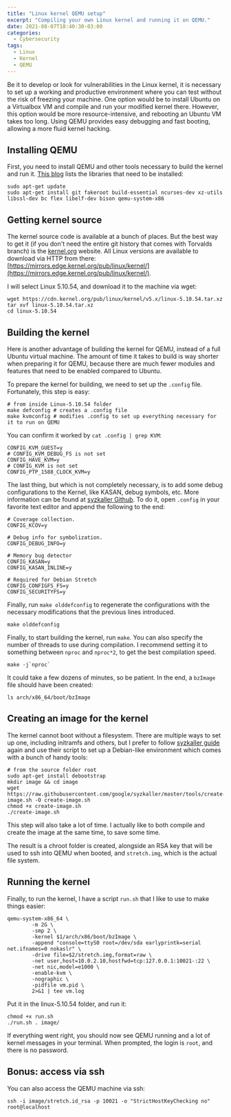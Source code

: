 ```yaml
---
title: "Linux kernel QEMU setup"
excerpt: "Compiling your own Linux kernel and running it on QEMU."
date: 2021-08-07T18:40:30-03:00
categories:
  - Cybersecurity
tags:
  - Linux
  - Kernel
  - QEMU
---
```


Be it to develop or look for vulnerabilities in the Linux kernel, it is necessary to set up a working and productive environment where you can test without the risk of freezing your machine. One option would be to install Ubuntu on a Virtualbox VM and compile and run your modified kernel there. However, this option would be more resource-intensive, and rebooting an Ubuntu VM takes too long. Using QEMU provides easy debugging and fast booting, allowing a more fluid kernel hacking.

## Installing QEMU

First, you need to install QEMU and other tools necessary to build the kernel and run it. [This blog](https://blog.k3170makan.com/2020/11/linux-kernel-exploitation-0x0-debugging.html) lists the libraries that need to be installed:

```terminal
sudo apt-get update
sudo apt-get install git fakeroot build-essential ncurses-dev xz-utils libssl-dev bc flex libelf-dev bison qemu-system-x86
```

## Getting kernel source

The kernel source code is available at a bunch of places. But the best way to get it (if you don't need the entire git history that comes with Torvalds branch) is the [kernel.org](kernel.org) website. All Linux versions are available to download via HTTP from there: [https://mirrors.edge.kernel.org/pub/linux/kernel/](https://mirrors.edge.kernel.org/pub/linux/kernel/). 

I will select Linux 5.10.54, and download it to the machine via wget:

```terminal
wget https://cdn.kernel.org/pub/linux/kernel/v5.x/linux-5.10.54.tar.xz
tar xvf linux-5.10.54.tar.xz
cd linux-5.10.54
```

## Building the kernel

Here is another advantage of building the kernel for QEMU, instead of a full Ubuntu virtual machine. The amount of time it takes to build is way shorter when preparing it for QEMU, because there are much fewer modules and features that need to be enabled compared to Ubuntu.

To prepare the kernel for building, we need to set up the `.config` file. Fortunately, this step is easy:

```terminal
# from inside Linux-5.10.54 folder
make defconfig # creates a .config file
make kvmconfig # modifies .config to set up everything necessary for it to run on QEMU
```

You can confirm it worked by `cat .config | grep KVM`:

```terminal
CONFIG_KVM_GUEST=y
# CONFIG_KVM_DEBUG_FS is not set
CONFIG_HAVE_KVM=y
# CONFIG_KVM is not set
CONFIG_PTP_1588_CLOCK_KVM=y
```

The last thing, but which is not completely necessary, is to add some debug configurations to the Kernel, like KASAN, debug symbols, etc. More information can be found at [syzkaller Github](https://github.com/google/syzkaller/blob/master/docs/linux/setup_ubuntu-host_qemu-vm_x86-64-kernel.md). To do it, open `.config` in your favorite text editor and append the following to the end:

```terminal
# Coverage collection.
CONFIG_KCOV=y

# Debug info for symbolization.
CONFIG_DEBUG_INFO=y

# Memory bug detector
CONFIG_KASAN=y
CONFIG_KASAN_INLINE=y

# Required for Debian Stretch
CONFIG_CONFIGFS_FS=y
CONFIG_SECURITYFS=y
```

Finally, run `make olddefconfig` to regenerate the configurations with the necessary modifications that the previous lines introduced.

```terminal
make olddefconfig
```

Finally, to start building the kernel, run `make`. You can also specify the number of threads to use during compilation. I recommend setting it to something between `nproc` and `nproc*2`, to get the best compilation speed.

```terminal
make -j`nproc`
```

It could take a few dozens of minutes, so be patient. In the end, a `bzImage` file should have been created:

```terminal
ls arch/x86_64/boot/bzImage
```

## Creating an image for the kernel

The kernel cannot boot without a filesystem. There are multiple ways to set up one, including initramfs and others, but I prefer to follow [syzkaller guide](https://github.com/google/syzkaller/blob/master/docs/linux/setup_ubuntu-host_qemu-vm_x86-64-kernel.md) again and use their script to set up a Debian-like environment which comes with a bunch of handy tools:

```terminal
# from the source folder root
sudo apt-get install debootstrap
mkdir image && cd image
wget https://raw.githubusercontent.com/google/syzkaller/master/tools/create-image.sh -O create-image.sh
chmod +x create-image.sh
./create-image.sh
```

This step will also take a lot of time. I actually like to both compile and create the image at the same time, to save some time.

The result is a chroot folder is created, alongside an RSA key that will be used to ssh into QEMU when booted, and `stretch.img`, which is the actual file system.

## Running the kernel

Finally, to run the kernel, I have a script `run.sh` that I like to use to make things easier:

```terminal
qemu-system-x86_64 \
        -m 2G \
        -smp 2 \
        -kernel $1/arch/x86/boot/bzImage \
        -append "console=ttyS0 root=/dev/sda earlyprintk=serial net.ifnames=0 nokaslr" \
        -drive file=$2/stretch.img,format=raw \
        -net user,host=10.0.2.10,hostfwd=tcp:127.0.0.1:10021-:22 \
        -net nic,model=e1000 \
        -enable-kvm \
        -nographic \
        -pidfile vm.pid \
        2>&1 | tee vm.log
```

Put it in the linux-5.10.54 folder, and run it:

```terminal
chmod +x run.sh
./run.sh . image/
```

If everything went right, you should now see QEMU running and a lot of kernel messages in your terminal. When prompted, the login is `root`, and there is no password.

## Bonus: access via ssh

You can also access the QEMU machine via ssh:

```terminal
ssh -i image/stretch.id_rsa -p 10021 -o "StrictHostKeyChecking no" root@localhost
```